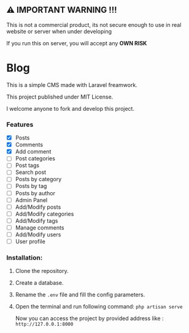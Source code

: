 ## :warning: IMPORTANT WARNING !!!
This is not a commercial product, its not secure enough to use in real website or server when under developing

If you run this on server, you will accept any **OWN RISK**

# Blog
This is a simple CMS made with Laravel freamwork.

This project published under MIT License.

I welcome anyone to fork and develop this project.

### Features
- [x] Posts
- [x] Comments
- [x] Add comment
- [ ] Post categories
- [ ] Post tags
- [ ] Search post
- [ ] Posts by category
- [ ] Posts by tag
- [ ] Posts by author
- [ ] Admin Panel
- [ ] Add/Modify posts
- [ ] Add/Modify categories
- [ ] Add/Modify tags
- [ ] Manage comments
- [ ] Add/Modify users
- [ ] User profile

### Installation:
1. Clone the repository.

2. Create a database.

3. Rename the `.env` file and fill the config parameters.

4. Open the terminal and run following command: `php artisan serve`

	Now you can access the project by provided address like : `http://127.0.0.1:8000`
